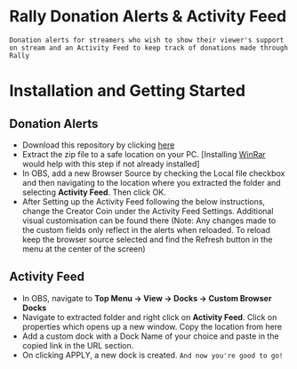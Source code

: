 # Rally Donation Alerts & Activity Feed 
``Donation alerts for streamers who wish to show their viewer's support on stream and an Activity Feed to keep track of donations made through Rally``
# Installation and Getting Started

## Donation Alerts
- Download this repository by clicking [here]()
- Extract the zip file to a safe location on your PC. [Installing [WinRar](https://www.win-rar.com/postdownload.html?&L=0) would help with this step if not already installed]
- In OBS, add a new Browser Source by checking the Local file checkbox and then navigating to the location where you extracted the folder and selecting **Activity Feed**. Then click OK.
- After Setting up the Activity Feed following the below instructions, change the Creator Coin under the Activity Feed Settings. Additional visual customisation can be found there (Note: Any changes made to the custom fields only reflect in the alerts when reloaded. To reload keep the browser source selected and find the Refresh button in the menu at the center of the screen)
## Activity Feed
- In OBS, navigate to **Top Menu → View → Docks → Custom Browser Docks**
- Navigate to extracted folder and right click on **Activity Feed**. Click on properties which opens up a new window. Copy the location from here
- Add a custom dock with a Dock Name of your choice and paste in the copied link in the URL section. 
- On clicking APPLY, a new dock is created.
	``And now you're good to go!``
